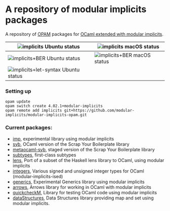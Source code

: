 # A repository of modular implicits packages

A repository of [OPAM][opam] packages for [OCaml extended with modular implicits][ocaml-modular-implicits].

| ![implicits Ubuntu status](https://github.com/modular-implicits/modular-implicits-opam/workflows/Ubuntu-implicits/badge.svg) | ![implicits macOS status](https://github.com/modular-implicits/modular-implicits-opam/workflows/macOS-implicits/badge.svg) |
|---|---|
| ![implicits+BER Ubuntu status](https://github.com/modular-implicits/modular-implicits-opam/workflows/Ubuntu-implicits-ber/badge.svg) | ![implicits+BER macOS status](https://github.com/modular-implicits/modular-implicits-opam/workflows/macOS-implicits-ber/badge.svg) |
| ![implicits+let-syntax Ubuntu status](https://github.com/modular-implicits/modular-implicits-opam/workflows/Ubuntu-implicits-let-syntax/badge.svg) |  |

### Setting up

```
opam update
opam switch create 4.02.1+modular-implicits
opam remote add implicits git+https://github.com/modular-implicits/modular-implicits-opam.git
```

[ocaml-modular-implicits]: https://github.com/ocamllabs/ocaml-modular-implicits
[opam]: https://opam.ocaml.org/


### Current packages:

* [imp](https://github.com/modular-implicits/imp),
  experimental library using modular implicits
* [syb](https://github.com/yallop/ocaml-syb),
  OCaml version of the Scrap Your Boilerplate library
* [metaocaml-syb](https://github.com/yallop/staged-generic-programming),
  staged version of the Scrap Your Boilerplate library
* [subtypes](https://github.com/yallop/subtypes),
  first-class subtypes
* [lens](https://github.com/modular-implicits/lens),
  Port of a subset of the Haskell lens library to OCaml, using modular implicits
* [integers](https://github.com/modular-implicits/ocaml-integers),
  Various signed and unsigned integer types for OCaml (modular-implicits-ised)
* [generics](https://github.com/modular-implicits/generics),
  Experimental Generics library using modular implicits
* [arrows](https://github.com/modular-implicits/arrows),
  Arrows library for working in OCaml with modular implicits
* [quickcheckM](https://github.com/modular-implicits/quickcheck),
   Library for testing OCaml code using modular implicits
* [dataStructures](https://github.com/modular-implicits/dataStructures),
   Data Structures library providing map and set using modular implicits.